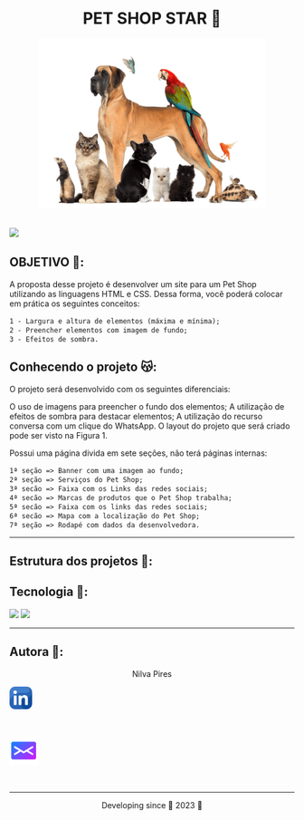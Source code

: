 # <center>PET SHOP STAR 🐾</center>

<center><img src="img/banner.png" width="400px" height="300px"></center>

<br>

![](https://img.shields.io/badge/license-MIT-blue)

## OBJETIVO 🐶:

A proposta desse projeto é desenvolver um site para um Pet Shop utilizando as linguagens HTML e CSS. Dessa forma, você poderá colocar em prática os seguintes conceitos:

    1 - Largura e altura de elementos (máxima e mínima);
    2 - Preencher elementos com imagem de fundo;
    3 - Efeitos de sombra.

## Conhecendo o projeto 😽:

O projeto será desenvolvido com os seguintes diferenciais:

O uso de imagens para preencher o fundo dos elementos;
A utilização de efeitos de sombra para destacar elementos;
A utilização do recurso conversa com um clique do WhatsApp.
O layout do projeto que será criado pode ser visto na Figura 1.


Possui uma página divida em sete seções, não terá páginas internas:

    1ª seção => Banner com uma imagem ao fundo;
    2ª seção => Serviços do Pet Shop;
    3ª secão => Faixa com os Links das redes sociais;
    4ª secão => Marcas de produtos que o Pet Shop trabalha;
    5ª secão => Faixa com os links das redes sociais;
    6ª secão => Mapa com a localização do Pet Shop;
    7ª seção => Rodapé com dados da desenvolvedora.

---
## Estrutura dos projetos 🐇:





## Tecnologia 🦝:

![](https://img.shields.io/badge/HTML-239120?style=for-the-badge&logo=html5&logoColor=white)
![](https://img.shields.io/badge/CSS-239120?&style=for-the-badge&logo=css3&logoColor=white)

---

## Autora 🦜:

<center>Nilva Pires</center>

<widht><a href="https://www.linkedin.com/in/nilva-pires" target="_blank">
<img text-align="left"  src="img/linkedin.png" alt="linkedin" width="40px" height="40px"></a></widht>

<br>

<left><a href="mailto:piresnilva@gmail.com" target="_blank">
<img text-align="right" src="img/email.png" alt="e-mail"  width="50px" height="50px"></a> </left>

<br>

---

<center>Developing since 🐢 2023 🐢</center>
